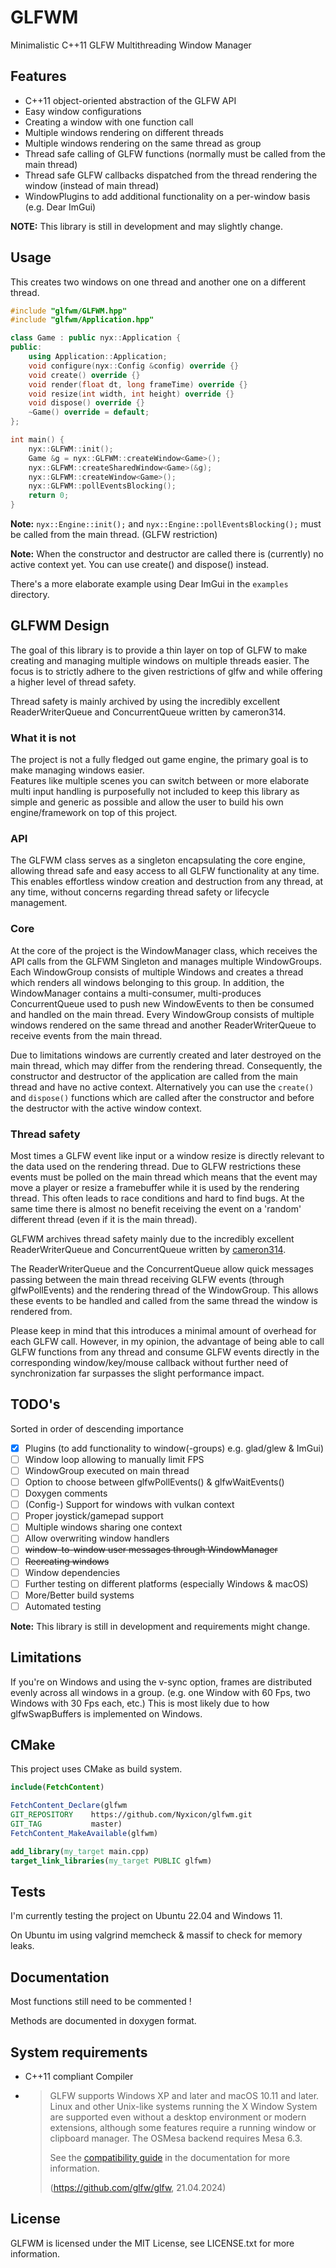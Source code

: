 # GLFWM
Minimalistic C++11 GLFW Multithreading Window Manager

## Features
- C++11 object-oriented abstraction of the GLFW API
- Easy window configurations
- Creating a window with one function call
- Multiple windows rendering on different threads
- Multiple windows rendering on the same thread as group
- Thread safe calling of GLFW functions (normally must be called from the main thread)
- Thread safe GLFW callbacks dispatched from the thread rendering the window (instead of main thread)
- WindowPlugins to add additional functionality on a per-window basis (e.g. Dear ImGui)

**NOTE:** This library is still in development and may slightly change.

## Usage
This creates two windows on one thread and another one on a different thread.
```cpp
#include "glfwm/GLFWM.hpp"
#include "glfwm/Application.hpp"

class Game : public nyx::Application {
public:
    using Application::Application;
    void configure(nyx::Config &config) override {}
    void create() override {}
    void render(float dt, long frameTime) override {}
    void resize(int width, int height) override {}
    void dispose() override {}
    ~Game() override = default;
};

int main() {
    nyx::GLFWM::init();
    Game &g = nyx::GLFWM::createWindow<Game>();
    nyx::GLFWM::createSharedWindow<Game>(&g);
    nyx::GLFWM::createWindow<Game>();
    nyx::GLFWM::pollEventsBlocking();
    return 0;
}
```
**Note:** ```nyx::Engine::init();``` and ```nyx::Engine::pollEventsBlocking();``` must be called from the main thread.
(GLFW restriction)

**Note:** When the constructor and destructor are called there is (currently) no active context yet. You can use 
create() and dispose() instead.

There's a more elaborate example using Dear ImGui in the ```examples``` directory.

## GLFWM Design
The goal of this library is to provide a thin layer on top of GLFW to make creating and managing multiple windows on 
multiple threads easier.
The focus is to strictly adhere to the given restrictions of glfw and while offering a higher level of thread safety.

Thread safety is mainly archived by using the incredibly excellent ReaderWriterQueue and ConcurrentQueue written by
cameron314.

### What it is not
The project is not a fully fledged out game engine, the primary goal is to make managing windows easier.<br>
Features like multiple scenes you can switch between or more elaborate multi input handling is purposefully not included
to keep this library as simple and generic as possible and allow the user to build his own engine/framework on top of
this project.

### API
The GLFWM class serves as a singleton encapsulating the core engine, allowing thread safe and easy access to all GLFW 
functionality at any time. <br>
This enables effortless window creation and destruction from any thread, at any time, without concerns regarding thread
safety or lifecycle management.

### Core
At the core of the project is the WindowManager class, which receives the API calls from the GLFWM Singleton and manages
multiple WindowGroups. Each WindowGroup consists of multiple Windows and creates a thread which renders all windows
belonging to this group. In addition, the WindowManager contains a multi-consumer, multi-produces ConcurrentQueue used
to push new WindowEvents to then be consumed and handled on the main thread.
Every WindowGroup consists of multiple windows rendered on the same thread and another ReaderWriterQueue to receive
events from the main thread.

Due to limitations windows are currently created and later destroyed on the main thread, which may differ from the
rendering thread. Consequently, the constructor and destructor of the application are called from the main thread and
have no active context. Alternatively you can use the ```create()``` and ```dispose()``` functions which are called
after the constructor and before the destructor with the active window context.

### Thread safety
Most times a GLFW event like input or a window resize is directly relevant to the data used on the rendering thread.
Due to GLFW restrictions these events must be polled on the main thread which means that the event may move a player or
resize a framebuffer while it is used by the rendering thread. This often leads to race conditions and hard to find 
bugs. At the same time there is almost no benefit receiving the event on a 'random' different thread (even if it is the
main thread).

GLFWM archives thread safety mainly due to the incredibly excellent ReaderWriterQueue and ConcurrentQueue written
by [cameron314](https://github.com/cameron314).

The ReaderWriterQueue and the ConcurrentQueue allow quick messages passing between the main thread receiving GLFW events
(through glfwPollEvents) and the rendering thread of the WindowGroup. This allows these events to be handled and called
from the same thread the window is rendered from.

Please keep in mind that this introduces a minimal amount of overhead for each GLFW call. However, in my opinion,
the advantage of being able to call GLFW functions from any thread and consume GLFW events directly in the corresponding
window/key/mouse callback without further need of synchronization far surpasses the slight performance impact. <br>

## TODO's
Sorted in order of descending importance
- [X] Plugins (to add functionality to window(-groups) e.g. glad/glew & ImGui)
- [ ] Window loop allowing to manually limit FPS
- [ ] WindowGroup executed on main thread
- [ ] Option to choose between glfwPollEvents() & glfwWaitEvents()
- [ ] Doxygen comments
- [ ] (Config-) Support for windows with vulkan context
- [ ] Proper joystick/gamepad support
- [ ] Multiple windows sharing one context
- [ ] Allow overwriting window handlers
- [ ] <strike>window-to-window user messages through WindowManager</strike>
- [ ] <strike>Recreating windows</strike>
- [ ] Window dependencies
- [ ] Further testing on different platforms (especially Windows & macOS)
- [ ] More/Better build systems
- [ ] Automated testing

**Note:** This library is still in development and requirements might change.

## Limitations
If you're on Windows and using the v-sync option, frames are distributed evenly across all windows in a group.
(e.g. one Window with 60 Fps, two Windows with 30 Fps each, etc.) This is most likely due to how glfwSwapBuffers is 
implemented on Windows.

## CMake
This project uses CMake as build system.
```CMake
include(FetchContent)

FetchContent_Declare(glfwm
GIT_REPOSITORY    https://github.com/Nyxicon/glfwm.git
GIT_TAG           master)
FetchContent_MakeAvailable(glfwm)

add_library(my_target main.cpp)
target_link_libraries(my_target PUBLIC glfwm)
```

## Tests
I'm currently testing the project on Ubuntu 22.04 and Windows 11.

On Ubuntu im using valgrind memcheck & massif to check for memory leaks.

## Documentation
Most functions still need to be commented !

Methods are documented in doxygen format.

## System requirements
- C++11 compliant Compiler
- > GLFW supports Windows XP and later and macOS 10.11 and later. Linux and other Unix-like systems running the X Window
  > System are supported even without a desktop environment or modern extensions, although some features require a
  > running window or clipboard manager. The OSMesa backend requires Mesa 6.3.
  > 
  > See the [compatibility guide](https://www.glfw.org/docs/latest/compat.html) in the documentation for more information.
  > 
  > (https://github.com/glfw/glfw, 21.04.2024)

## License
GLFWM is licensed under the MIT License, see LICENSE.txt for more information.